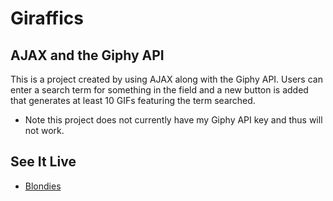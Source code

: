 # Giraffics

## AJAX and the Giphy API

This is a project created by using AJAX along with the Giphy API. Users can enter a search term for something in the field and 
a new button is added that generates at least 10 GIFs featuring the term searched.

* Note
this project does not currently have my Giphy API key and thus will not work. 

## See It Live

* [Blondies](https://arrowfoxie.github.io/Giraffics/)
